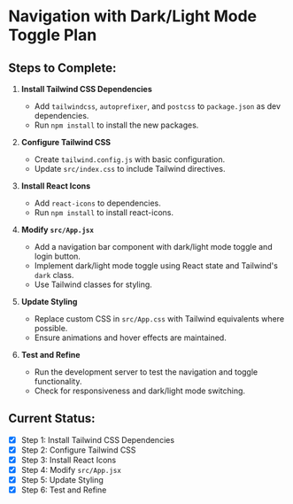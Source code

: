 # Navigation with Dark/Light Mode Toggle Plan

## Steps to Complete:

1. **Install Tailwind CSS Dependencies**
   - Add `tailwindcss`, `autoprefixer`, and `postcss` to `package.json` as dev dependencies.
   - Run `npm install` to install the new packages.

2. **Configure Tailwind CSS**
   - Create `tailwind.config.js` with basic configuration.
   - Update `src/index.css` to include Tailwind directives.

3. **Install React Icons**
   - Add `react-icons` to dependencies.
   - Run `npm install` to install react-icons.

4. **Modify `src/App.jsx`**
   - Add a navigation bar component with dark/light mode toggle and login button.
   - Implement dark/light mode toggle using React state and Tailwind's `dark` class.
   - Use Tailwind classes for styling.

5. **Update Styling**
   - Replace custom CSS in `src/App.css` with Tailwind equivalents where possible.
   - Ensure animations and hover effects are maintained.

6. **Test and Refine**
   - Run the development server to test the navigation and toggle functionality.
   - Check for responsiveness and dark/light mode switching.

## Current Status:
- [x] Step 1: Install Tailwind CSS Dependencies
- [x] Step 2: Configure Tailwind CSS
- [x] Step 3: Install React Icons
- [x] Step 4: Modify `src/App.jsx`
- [x] Step 5: Update Styling
- [x] Step 6: Test and Refine
